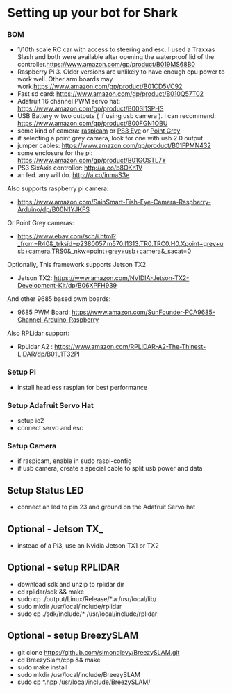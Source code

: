 # Setting up your bot for Shark #

### BOM ###
* 1/10th scale RC car with access to steering and esc. I used a Traxxas Slash and both were available after opening the waterproof lid of the controller.<https://www.amazon.com/gp/product/B019MS68B0>
* Raspberry Pi 3. Older versions are unlikely to have enough cpu power to work well. Other arm boards may work.<https://www.amazon.com/gp/product/B01CD5VC92>
* Fast sd card: <https://www.amazon.com/gp/product/B010Q57T02>
* Adafruit 16 channel PWM servo hat: <https://www.amazon.com/gp/product/B00SI1SPHS>
* USB Battery w two outputs ( if using usb camera ). I can recommend: <https://www.amazon.com/gp/product/B00FGN1OBU>
* some kind of camera:
[raspicam](https://www.amazon.com/gp/product/B00N1YJKFS)
or [PS3 Eye](http://a.co/08GHjk2) or [Point Grey](http://www.ebay.com/sch/i.html?_nkw=point%20grey)
* if selecting a point grey camera, look for one with usb 2.0 output
* jumper cables: <https://www.amazon.com/gp/product/B01FPMN432>
* some enclosure for the pi: <https://www.amazon.com/gp/product/B01GOSTL7Y>
* PS3 SixAxis controller: <http://a.co/b8OKh1V>
* an led. any will do. <http://a.co/inmaS3e>

Also supports raspberry pi camera:
* https://www.amazon.com/SainSmart-Fish-Eye-Camera-Raspberry-Arduino/dp/B00N1YJKFS

Or Point Grey cameras:
* https://www.ebay.com/sch/i.html?_from=R40&_trksid=p2380057.m570.l1313.TR0.TRC0.H0.Xpoint+grey+usb+camera.TRS0&_nkw=point+grey+usb+camera&_sacat=0

Optionally, This framework supports Jetson TX2
* Jetson TX2: https://www.amazon.com/NVIDIA-Jetson-TX2-Development-Kit/dp/B06XPFH939

And other 9685 based pwm boards:
* 9685 PWM Board: https://www.amazon.com/SunFounder-PCA9685-Channel-Arduino-Raspberry

Also RPLidar support:
* RpLidar A2 : https://www.amazon.com/RPLIDAR-A2-The-Thinest-LIDAR/dp/B01L1T32PI

### Setup PI ###
* install headless raspian for best performance

### Setup Adafruit Servo Hat ###
* setup ic2
* connect servo and esc

### Setup Camera ###
* if raspicam, enable in sudo raspi-config
* if usb camera, create a special cable to split usb power and data

## Setup Status LED ###
* connect an led to pin 23 and ground on the Adafruit Servo hat

## Optional - Jetson TX_ ##
* instead of a Pi3, use an Nvidia Jetson TX1 or TX2

## Optional - setup RPLIDAR ###
* download sdk and unzip to rplidar dir
* cd rplidar/sdk && make
* sudo cp ./output/Linux/Release/*.a /usr/local/lib/
* sudo mkdir /usr/local/include/rplidar
* sudo cp ./sdk/include/* /usr/local/include/rplidar

## Optional - setup BreezySLAM
* git clone https://github.com/simondlevy/BreezySLAM.git
* cd BreezySlam/cpp && make
* sudo make install
* sudo mkdir /usr/local/include/BreezySLAM
* sudo cp *.hpp /usr/local/include/BreezySLAM/
